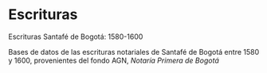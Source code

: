 # Escrituras
Escrituras Santafé de Bogotá: 1580-1600

Bases de datos de las escrituras notariales de Santafé de Bogotá entre 1580 y 1600, provenientes del fondo AGN, _Notaría Primera de Bogotá_
